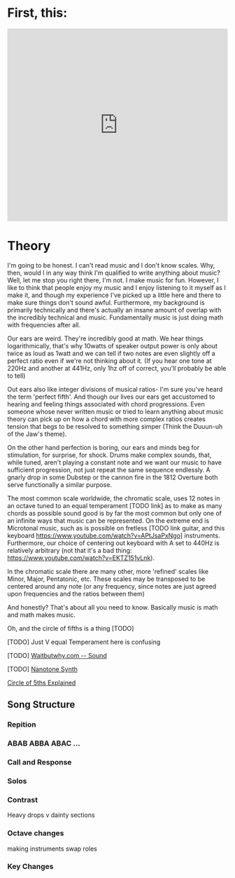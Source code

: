 # First, this:

<iframe width="100%" height="440" src="https://www.youtube.com/embed/rgaTLrZGlk0" frameborder="0" allow="accelerometer; autoplay; clipboard-write; encrypted-media; gyroscope; picture-in-picture" allowfullscreen></iframe>

# Theory

I'm going to be honest. I can't read music and I don't know scales. Why, then, would I in any way think I'm qualified to write anything about music? Well, let me stop you right there, I'm not. I make music for fun. However, I like to think that people enjoy my music and I enjoy listening to it myself as I make it, and though my experience I've picked up a little here and there to make sure things don't sound awful. Furthermore, my background is primarily technically and there's actually an insane amount of overlap with the incredibly technical and music. Fundamentally music is just doing math with frequencies after all.

Our ears are weird. They're incredibly good at math. We hear things logarithmically, that's why 10watts of speaker output power is only about twice as loud as 1watt and we can tell if two notes are even slightly off a perfect ratio even if we're not thinking about it. (If you hear one tone at 220Hz and another at 441Hz, only 1hz off of correct, you'll probably be able to tell)

Out ears also like integer divisions of musical ratios- I'm sure you've heard the term 'perfect fifth'. And though our lives our ears get accustomed to hearing and feeling things associated with chord progressions. Even someone whose never written music or tried to learn anything about music theory can pick up on how a chord with more complex ratios creates tension that begs to be resolved to something simper (Think the Duuun-uh of the Jaw's theme).

On the other hand perfection is boring, our ears and minds beg for stimulation, for surprise, for shock. Drums make complex sounds, that, while tuned, aren't playing a constant note and we want our music to have sufficient progression, not just repeat the same sequence endlessly. A gnarly drop in some Dubstep or the cannon fire in the 1812 Overture both serve functionally a similar purpose.

The most common scale worldwide, the chromatic scale, uses 12 notes in an octave tuned to an equal temperament [TODO link] as to make as many chords as possible sound good is by far the most common but only one of an infinite ways that music can be represented. On the extreme end is Microtonal music, such as is possible on fretless [TODO link guitar, and this keyboard https://www.youtube.com/watch?v=APtJsaPxNgo] instruments. Furthermore, our choice of centering out keyboard with A set to 440Hz is relatively arbitrary (not that it's a bad thing: https://www.youtube.com/watch?v=EKTZ151yLnk).

In the chromatic scale there are many other, more 'refined' scales like Minor, Major, Pentatonic, etc. These scales may be transposed to be centered around any note (or any frequency, since notes are just agreed upon frequencies and the ratios between them)

And honestly? That's about all you need to know. Basically music is math and math makes music.

Oh, and the circle of fifths is a thing [TODO]

[TODO] Just V equal Temperament here is confusing

[TODO] [Waitbutwhy.com -- Sound](https://waitbutwhy.com/2016/03/sound.html)

[TODO] [Nanotone Synth](https://dylancassidy.itch.io/nanotone-synth)

[Circle of 5ths Explained](https://ledgernote.com/columns/music-theory/circle-of-fifths-explained/)

## Song Structure

### Repition

### ABAB ABBA ABAC ...

### Call and Response

### Solos

### Contrast

Heavy drops v dainty sections

### Octave changes

making instruments swap roles

### Key Changes